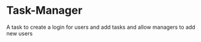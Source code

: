 # Task-Manager
A task to create a login for users and add tasks and allow managers to add new users
